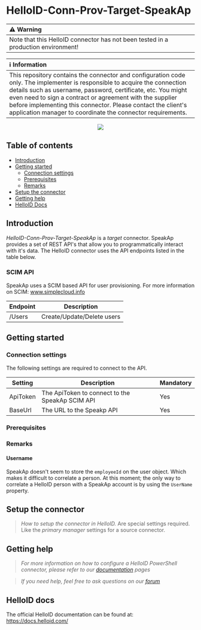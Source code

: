 # HelloID-Conn-Prov-Target-SpeakAp

| :warning: Warning |
|:---------------------------|
| Note that this HelloID connector has not been tested in a production environment! |

| :information_source: Information |
|:---------------------------|
| This repository contains the connector and configuration code only. The implementer is responsible to acquire the connection details such as username, password, certificate, etc. You might even need to sign a contract or agreement with the supplier before implementing this connector. Please contact the client's application manager to coordinate the connector requirements.       |

<p align="center">
  <img src="https://www.speakap.com/hubfs/website-assets/img/website/SA-logo-fc-white.svg">
</p>

## Table of contents

- [Introduction](#Introduction)
- [Getting started](#Getting-started)
  + [Connection settings](#Connection-settings)
  + [Prerequisites](#Prerequisites)
  + [Remarks](#Remarks)
- [Setup the connector](@Setup-The-Connector)
- [Getting help](#Getting-help)
- [HelloID Docs](#HelloID-docs)

## Introduction

_HelloID-Conn-Prov-Target-SpeakAp_ is a _target_ connector. SpeakAp provides a set of REST API's that allow you to programmatically interact with it's data. The HelloID connector uses the API endpoints listed in the table below.

### SCIM API

SpeakAp uses a SCIM based API for user provisioning. For more information on SCIM: www.simplecloud.info

| Endpoint     | Description |
| ------------ | ----------- |
| /Users       | Create/Update/Delete users  |

## Getting started

### Connection settings

The following settings are required to connect to the API.

| Setting      | Description                        | Mandatory   |
| ------------ | -----------                        | ----------- |
| ApiToken     | The ApiToken to connect to the SpeakAp SCIM API | Yes |
| BaseUrl      | The URL to the Speakp API | Yes |

### Prerequisites

### Remarks

#### Username

SpeakAp doesn't seem to store the `employeeId` on the user object. Which makes it difficult to correlate a person. At this moment; the only way to correlate a HelloID person with a SpeakAp account is by using the `UserName` property.

## Setup the connector

> _How to setup the connector in HelloID._ Are special settings required. Like the _primary manager_ settings for a source connector.

## Getting help

> _For more information on how to configure a HelloID PowerShell connector, please refer to our [documentation](https://docs.helloid.com/hc/en-us/articles/360012558020-Configure-a-custom-PowerShell-target-system) pages_

> _If you need help, feel free to ask questions on our [forum](https://forum.helloid.com)_

## HelloID docs

The official HelloID documentation can be found at: https://docs.helloid.com/
